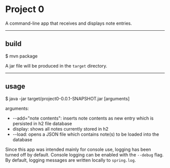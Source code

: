 # Project 0

A command-line app that receives and displays note entries.

---

## build

$ mvn package  

A jar file will be produced in the `target` directory.

---

## usage

$ java -jar target/project0-0.0.1-SNAPSHOT.jar \[arguments\]

arguments:

- --add="note contents": inserts note contents as new entry which is persisted in h2 file database
- display: shows all notes currently stored in h2
- --load: opens a JSON file which contains note(s) to be loaded into the database

Since this app was intended mainly for console use, logging has been turned off by default.  Console logging can be enabled with the `--debug` flag.  By default, logging messages are written locally to `spring.log`.
